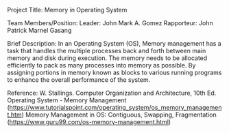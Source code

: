 Project Title: Memory in Operating System

Team Members/Position:
	  Leader: John Mark A. Gomez
    Rapporteur: John Patrick Marnel Gasang
	

Brief Description: 
	In an Operating System (OS), Memory management has a task that handles the multiple processes back and forth between main memory and disk during execution. The memory needs to be allocated efficiently to pack as many processes into memory as possible. By assigning portions in memory known as blocks to various running programs to enhance the overall performance of the system.

Reference:
W. Stallings. Computer Organization and Architecture, 10th Ed.
Operating System - Memory Management (https://www.tutorialspoint.com/operating_system/os_memory_management.htm)
Memory Management in OS: Contiguous, Swapping, Fragmentation (https://www.guru99.com/os-memory-management.html)
